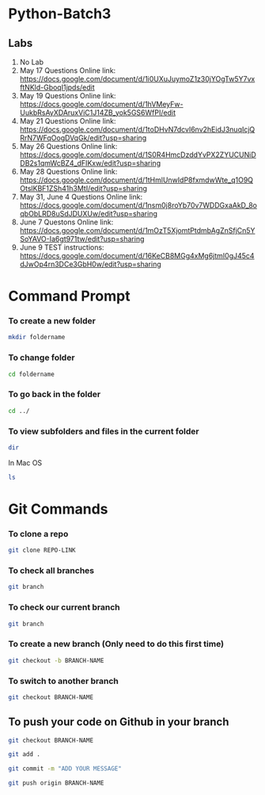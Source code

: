 # Python-Batch3

## Labs

1. No Lab
2. May 17 Questions Online link: https://docs.google.com/document/d/1i0UXuJuymoZ1z30jYOgTw5Y7vxftNKld-GboqI1jpds/edit
3. May 19 Questions Online link: https://docs.google.com/document/d/1hVMeyFw-UukbRsAyXDAruxViC1J14ZB_yok5GS6WfPI/edit
4. May 21 Questions Online link: https://docs.google.com/document/d/1toDHvN7dcvI6nv2hEidJ3nuqIcjQRrN7WFqOogDVqGk/edit?usp=sharing
5. May 26 Questions Online link: https://docs.google.com/document/d/1S0R4HmcDzddYvPX2ZYUCUNiDDB2s1qmWcBZ4_dFIKxw/edit?usp=sharing
6. May 28 Questions Online link: https://docs.google.com/document/d/1tHmlUnwIdP8fxmdwWte_q1O9QOtslKBF1ZSh41h3MtI/edit?usp=sharing
7. May 31, June 4 Questions Online link: https://docs.google.com/document/d/1nsm0j8roYb70v7WDDGxaAkD_8oqbObLRD8uSdJDUXUw/edit?usp=sharing
8. June 7 Questons Online link: https://docs.google.com/document/d/1mOzT5XjomtPtdmbAgZnSfjCn5YSoYAVO-Ia6gt971tw/edit?usp=sharing
9. June 9 TEST instructions: https://docs.google.com/document/d/16KeCB8MGg4xMg6jtmI0gJ45c4dJwOp4rn3DCe3GbH0w/edit?usp=sharing



# Command Prompt

### To create a new folder


```sh
mkdir foldername
```

### To change folder

```sh
cd foldername
```


### To go back in the folder
```sh
cd ../
```


### To view subfolders and files in the current folder

```sh
dir
```
In Mac OS
```sh
ls
```


# Git Commands

### To clone a repo
```sh
git clone REPO-LINK
```


### To check all branches
```sh
git branch

```

### To check our current branch
```sh
git branch
```


### To create a new branch (Only need to do this first time)
```sh
git checkout -b BRANCH-NAME
```


### To switch to another branch
```sh
git checkout BRANCH-NAME
```


## To push your code on Github in your branch
```sh
git checkout BRANCH-NAME
```

```sh
git add .
```
```sh
git commit -m "ADD YOUR MESSAGE"
```
```sh
git push origin BRANCH-NAME
```




